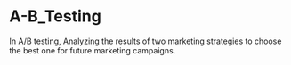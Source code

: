 # A-B_Testing
In A/B testing, Analyzing the results of two marketing strategies to choose the best one for future marketing campaigns.
